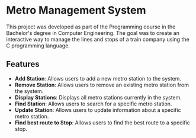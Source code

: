 # **Metro Management System**
This project was developed as part of the Programming course in the Bachelor's degree in Computer Engineering. The goal was to create an interactive way to manage the lines and stops of a train company using the C programming language.

## **Features**
- **Add Station**: Allows users to add a new metro station to the system.
- **Remove Station**: Allows users to remove an existing metro station from the system.
- **Display Stations**: Displays all metro stations currently in the system. 
- **Find Station**: Allows users to search for a specific metro station. 
- **Update Station**: Allows users to update information about a specific metro station.
- **Find best route to Stop**: Allows users to find the best route to a specific stop.
